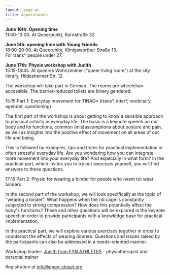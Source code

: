 ```yaml
---
layout: page-en
title: Appointments
---
```


**June 16th: Opening time**<br>
11:00-13:00. At Queerpunkt, Kornstraße 32.

**June 5th: opening time with Young Friends**<br>
18:00-20:00. At Queerunity, Königsworther Straße 13.<br>
For trans\* people under 27.

**June 17th: Physio workshop with Judith**<br>
15:15-18:45. At queeres Wohnzimmer ("queer living room") at the city library, Hildesheimer Str. 12.

The workshop will take part in German. The rooms are wheelchair-accessible. The barrier-reduced toilets are binary gendered.

15:15 Part 1: Everyday movement
for TINAQ\* (trans\*, inter\*, nonbinary, agender, questioning)<br>

The first part of the workshop is about getting to know a sensible approach to physical activity in everyday life. The basis is a keynote speech on our body and its functions, common (mis)assumptions about posture and pain, as well as insights into the positive effect of movement on all areas of our life and being.

This is followed by examples, tips and tricks for practical implementation in often stressful everyday life. Are you wondering how you can integrate more movement into your everyday life? And especially in what form? In the practical part, which invites you to try out exercises yourself, you will find answers to these questions.

17:15 Part 2: Physio for wearing a binder for people who (want to) wear binders

In the second part of the workshop, we will look specifically at the topic of "wearing a binder". What happens when the rib cage is constantly subjected to strong compression? How does this potentially affect the body's functions? These and other questions will be explored in the keynote speech in order to provide participants with a knowledge base for practical implementation.

In the practical part, we will explore various exercises together in order to counteract the effects of wearing binders. Questions and issues raised by the participants can also be addressed in a needs-oriented manner.

Workshop leader: [Judith from FYN ATHLETES](https://www.instagram.com/fyn_athletes?igsh=ZnJjNHNidGVrOGxk) - physiotherapist and personal trainer

Registration at [info@open-closet.org](mailto:info@open-closet.org).
